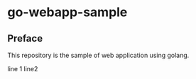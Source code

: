 # go-webapp-sample



## Preface
This repository is the sample of web application using golang.

line 1
line2
